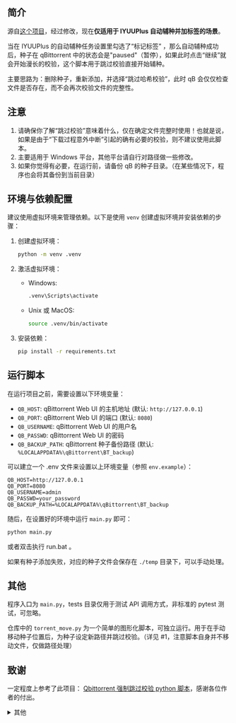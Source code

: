 ## 简介

源自[这个项目](https://github.com/hui-shao/qbit_skip_check)，经过修改，现在**仅适用于 IYUUPlus 自动辅种并加标签的场景**。

当在 IYUUPlus 的自动辅种任务设置里勾选了“标记标签” ，那么自动辅种成功后，种子在 qBittorrent 中的状态会是"paused"（暂停），如果此时点击“继续”就会开始漫长的校验，这个脚本用于跳过校验直接开始辅种。

主要思路为：删除种子，重新添加，并选择“跳过哈希校验”，此时 qB 会仅仅检查文件是否存在，而不会再次校验文件的完整性。

## 注意

1. 请确保你了解“跳过校验”意味着什么，仅在确定文件完整时使用！也就是说，如果是由于“下载过程意外中断”引起的确有必要的校验，则不建议使用此脚本。
2. 主要适用于 Windows 平台，其他平台请自行对路径做一些修改。
3. 如果你觉得有必要，在运行前，请备份 qB 的种子目录。（在某些情况下，程序也会将其备份到当前目录）

## 环境与依赖配置

建议使用虚拟环境来管理依赖。以下是使用 `venv` 创建虚拟环境并安装依赖的步骤：

1. 创建虚拟环境：
    ```bash
    python -m venv .venv
    ```

2. 激活虚拟环境：
    - Windows:
        ```bash
        .venv\Scripts\activate
        ```
    - Unix 或 MacOS:
        ```bash
        source .venv/bin/activate
        ```

3. 安装依赖：
    ```bash
    pip install -r requirements.txt
    ```

## 运行脚本

在运行项目之前，需要设置以下环境变量：

- `QB_HOST`: qBittorrent Web UI 的主机地址 (默认: `http://127.0.0.1`)
- `QB_PORT`: qBittorrent Web UI 的端口 (默认: `8080`)
- `QB_USERNAME`: qBittorrent Web UI 的用户名
- `QB_PASSWD`: qBittorrent Web UI 的密码
- `QB_BACKUP_PATH`: qBittorrent 种子备份路径 (默认: `%LOCALAPPDATA%\qBittorrent\BT_backup`)

可以建立一个 .env 文件来设置以上环境变量（参照 `env.example`）：

```
QB_HOST=http://127.0.0.1
QB_PORT=8080
QB_USERNAME=admin
QB_PASSWD=your_password
QB_BACKUP_PATH=%LOCALAPPDATA%\qBittorrent\BT_backup
```

随后，在设置好的环境中运行 `main.py` 即可：

```bash
python main.py
```

或者双击执行 run.bat 。

如果有种子添加失败，对应的种子文件会保存在 `./temp` 目录下，可以手动处理。

## 其他

程序入口为 `main.py`，tests 目录仅用于测试 API 调用方式，非标准的 pytest 测试，可忽略。

仓库中的 `torrent_move.py` 为一个简单的图形化脚本，可独立运行。用于在手动移动种子位置后，为种子设定新路径并跳过校验。（详见 #1，注意脚本自身并不移动文件，仅做路径处理）

## 致谢
一定程度上参考了此项目： [Qbittorrent 强制跳过校验 python 脚本](https://github.com/Hugo7650/qb_skip_hash_check_script)，感谢各位作者的付出。

<details>
  <summary>其他</summary>
  为什么还要造轮子呢？我使用上述脚本时出现了意外，添加了近百个不包含 Tracker 信息的种子，而删除了原种子，造成了一些麻烦。
  <br>意外的原因在于，该项目是从 qB 种子目录复制种子，不包含 Tracker 信息。此项目改为使用 “导出” API 操作，Tracker 信息得以保留。
  <br>此外，在重新添加种子后，此项目能保留种子原有的标签，限速设置等。
</details>
